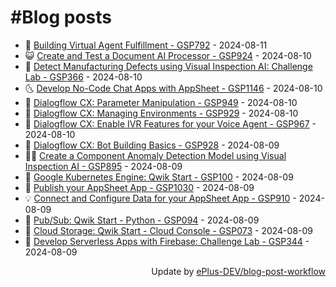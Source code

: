 # #Blog posts
<!-- BLOG-POST-LIST:START -->
- 🧰 [Building Virtual Agent Fulfillment - GSP792](https://eplus.dev/building-virtual-agent-fulfillment-gsp792) - 2024-08-11
- 😺 [Create and Test a Document AI Processor - GSP924](https://eplus.dev/create-and-test-a-document-ai-processor-gsp-924) - 2024-08-10
- 🗽 [Detect Manufacturing Defects using Visual Inspection AI: Challenge Lab - GSP366](https://eplus.dev/detect-manufacturing-defects-using-visual-inspection-ai-challenge-lab-gsp366) - 2024-08-10
- 🌜 [Develop No-Code Chat Apps with AppSheet - GSP1146](https://eplus.dev/develop-no-code-chat-apps-with-appsheet-gsp1146) - 2024-08-10
- 📝 [Dialogflow CX: Parameter Manipulation - GSP949](https://eplus.dev/dialogflow-cx-parameter-manipulation-gsp949) - 2024-08-10
- 🚀 [Dialogflow CX: Managing Environments - GSP929](https://eplus.dev/dialogflow-cx-managing-environments-gsp929) - 2024-08-10
- 💼 [Dialogflow CX: Enable IVR Features for your Voice Agent - GSP967](https://eplus.dev/dialogflow-cx-enable-ivr-features-for-your-voice-agent-gsp-967) - 2024-08-10
- 🦣 [Dialogflow CX: Bot Building Basics - GSP928](https://eplus.dev/dialogflow-cx-bot-building-basics-gsp928) - 2024-08-09
- 👨‍🏫 [Create a Component Anomaly Detection Model using Visual Inspection AI - GSP895](https://eplus.dev/create-a-component-anomaly-detection-model-using-visual-inspection-ai-gsp895) - 2024-08-09
- 🔭 [Google Kubernetes Engine: Qwik Start - GSP100](https://eplus.dev/google-kubernetes-engine-qwik-start-gsp100) - 2024-08-09
- 🤡 [Publish your AppSheet App - GSP1030](https://eplus.dev/publish-your-appsheet-app-gsp1030) - 2024-08-09
- 💡 [Connect and Configure Data for your AppSheet App - GSP910](https://eplus.dev/connect-and-configure-data-for-your-appsheet-app-gsp910) - 2024-08-09
- 🦣 [Pub/Sub: Qwik Start - Python - GSP094](https://eplus.dev/pubsub-qwik-start-python-gsp094) - 2024-08-09
- 💪 [Cloud Storage: Qwik Start - Cloud Console - GSP073](https://eplus.dev/cloud-storage-qwik-start-cloud-console-gsp073) - 2024-08-09
- 🤡 [Develop Serverless Apps with Firebase: Challenge Lab - GSP344](https://eplus.dev/develop-serverless-apps-with-firebase-challenge-lab-gsp344) - 2024-08-09<!-- BLOG-POST-LIST:END -->
<div align="right">
  Update by <a target="_blank"
    href="https://github.com/ePlus-DEV/blog-post-workflow">ePlus-DEV/blog-post-workflow</a>
</div>
